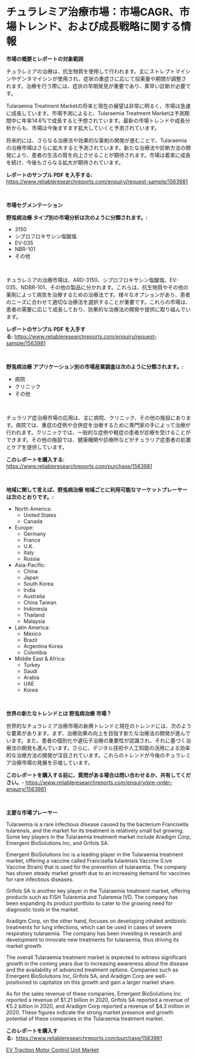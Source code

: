 <p><h1>チュラレミア治療市場：市場CAGR、市場トレンド、および成長戦略に関する情報</h1></p><p><strong>市場の概要とレポートの対象範囲</strong></p>
<p><p>チュラレミアの治療は、抗生物質を使用して行われます。主にストレプトマイシンやゲンタマイシンが使用され、症状の重症さに応じて投薬量や期間が調整されます。治療を行う際には、症状の早期発見が重要であり、素早い診断が必要です。</p><p>Tularaemia Treatment Marketの将来と現在の展望は非常に明るく、市場は急速に成長しています。市場予測によると、Tularaemia Treatment Marketは予測期間中に年率14.6%で成長すると予想されています。最新の市場トレンドや成長分析からも、市場は今後ますます拡大していくと予測されています。</p><p>将来的には、さらなる治療法や効果的な薬剤の開発が進むことで、Tularaemiaの治療市場はさらに拡大すると予測されています。新たな治療法や診断方法の開発により、患者の生活の質を向上させることが期待されます。市場は着実に成長を続け、今後もさらなる拡大が期待されています。</p></p>
<p><strong>レポートのサンプル PDF を入手する:</strong> <a href="https://www.reliableresearchreports.com/enquiry/request-sample/1563981">https://www.reliableresearchreports.com/enquiry/request-sample/1563981</a></p>
<p>&nbsp;</p>
<p><strong>市場セグメンテーション</strong></p>
<p><strong>野兎病治療 タイプ別の市場分析は次のように分類されます。:</strong></p>
<p><ul><li>3150</li><li>シプロフロキサシン塩酸塩</li><li>EV-035</li><li>NBR-101</li><li>その他</li></ul></p>
<p>&nbsp;</p>
<p><p>チュラレミアの治療市場は、ARD-3150、シプロフロキサシン塩酸塩、EV-035、NDBR-101、その他の製品に分かれます。これらは、抗生物質やその他の薬剤によって病気を治療するための治療法です。様々なオプションがあり、患者のニーズに合わせて適切な治療法を選択することが重要です。これらの市場は、患者の需要に応じて成長しており、効果的な治療法の開発や提供に取り組んでいます。</p></p>
<p><strong>レポートのサンプル PDF を入手する:</strong>&nbsp;<a href="https://www.reliableresearchreports.com/enquiry/request-sample/1563981">https://www.reliableresearchreports.com/enquiry/request-sample/1563981</a></p>
<p>&nbsp;</p>
<p><strong> 野兎病治療 アプリケーション別の市場産業調査は次のように分類されます。:</strong></p>
<p><ul><li>病院</li><li>クリニック</li><li>その他</li></ul></p>
<p>&nbsp;</p>
<p><p>チュラリア症治療市場の応用は、主に病院、クリニック、その他の施設にあります。病院では、重症の症例や合併症を治療するために専門家の手によって治療が行われます。クリニックでは、一般的な症例や軽症の患者が診療を受けることができます。その他の施設では、健康機関や診療所などがチュラリア症患者の処置とケアを提供しています。</p></p>
<p><strong>このレポートを購入する:</strong>&nbsp; <a href="https://www.reliableresearchreports.com/purchase/1563981">https://www.reliableresearchreports.com/purchase/1563981</a></p>
<p>&nbsp;</p>
<p><strong>地域に関して言えば、野兎病治療 地域ごとに利用可能なマーケットプレーヤーは次のとおりです。:</strong></p>
<p><ul>
    <li>
        North America:
        <ul>
            <li>United States</li>
            <li>Canada</li>
        </ul>
    </li>
    <li>
        Europe:
        <ul>
            <li>Germany</li>
            <li>France</li>
            <li>U.K.</li>
            <li>Italy</li>
            <li>Russia</li>
        </ul>
    </li>
    <li>
        Asia-Pacific:
        <ul>
            <li>China</li>
            <li>Japan</li>
            <li>South Korea</li>
            <li>India</li>
            <li>Australia</li>
            <li>China Taiwan</li>
            <li>Indonesia</li>
            <li>Thailand</li>
            <li>Malaysia</li>
        </ul>
    </li>
    <li>
        Latin America:
        <ul>
            <li>Mexico</li>
            <li>Brazil</li>
            <li>Argentina Korea</li>
            <li>Colombia</li>
        </ul>
    </li>
    <li>
        Middle East & Africa:
        <ul>
            <li>Turkey</li>
            <li>Saudi</li>
            <li>Arabia</li>
            <li>UAE</li>
            <li>Korea</li>
        </ul>
    </li>
    </ul></p>
<p>&nbsp;</p>
<p><strong>世界の新たなトレンドとは 野兎病治療 市場？</strong></p>
<p><p>世界的なチュラレミア治療市場の新興トレンドと現在のトレンドには、次のような要素があります。まず、治療効果の向上を目指す新たな治療法の開発が進んでいます。また、患者の個別化や遺伝子治療の重要性が認識され、それに基づく治療法の開発も進んでいます。さらに、デジタル技術や人工知能の活用による効率的な治療方法の開発が注目されています。これらのトレンドが今後のチュラレミア治療市場の発展を示唆しています。</p></p>
<p><strong>このレポートを購入する前に、質問がある場合は問い合わせるか、共有してください。</strong>- <a href="https://www.reliableresearchreports.com/enquiry/pre-order-enquiry/1563981">https://www.reliableresearchreports.com/enquiry/pre-order-enquiry/1563981</a></p>
<p>&nbsp;</p>
<p><strong>主要な市場プレーヤー</strong></p>
<p><p>Tularaemia is a rare infectious disease caused by the bacterium Francisella tularensis, and the market for its treatment is relatively small but growing. Some key players in the Tularaemia treatment market include Aradigm Corp, Emergent BioSolutions Inc, and Grifols SA.</p><p>Emergent BioSolutions Inc is a leading player in the Tularaemia treatment market, offering a vaccine called Francisella tularensis Vaccine (Live Vaccine Strain) that is used for the prevention of tularaemia. The company has shown steady market growth due to an increasing demand for vaccines for rare infectious diseases.</p><p>Grifols SA is another key player in the Tularaemia treatment market, offering products such as FISH Tularemia and Tularemia IVD. The company has been expanding its product portfolio to cater to the growing need for diagnostic tools in the market.</p><p>Aradigm Corp, on the other hand, focuses on developing inhaled antibiotic treatments for lung infections, which can be used in cases of severe respiratory tularaemia. The company has been investing in research and development to innovate new treatments for tularaemia, thus driving its market growth.</p><p>The overall Tularaemia treatment market is expected to witness significant growth in the coming years due to increasing awareness about the disease and the availability of advanced treatment options. Companies such as Emergent BioSolutions Inc, Grifols SA, and Aradigm Corp are well-positioned to capitalize on this growth and gain a larger market share.</p><p>As for the sales revenue of these companies, Emergent BioSolutions Inc reported a revenue of $1.21 billion in 2020, Grifols SA reported a revenue of €5.2 billion in 2020, and Aradigm Corp reported a revenue of $4.3 million in 2020. These figures indicate the strong market presence and growth potential of these companies in the Tularaemia treatment market.</p></p>
<p><strong>このレポートを購入する:</strong>&nbsp;&nbsp;<a href="https://www.reliableresearchreports.com/purchase/1563981">https://www.reliableresearchreports.com/purchase/1563981</a></p>
<p><p><a href="https://sulfuric-clavicle-d39.notion.site/Global-EV-Traction-Motor-Control-Unit-Market-Size-and-Market-Trends-Insights-and-Projections-from-2-9fdd7b0d22f443f693d28a40ce03df52">EV Traction Motor Control Unit Market</a></p></p>